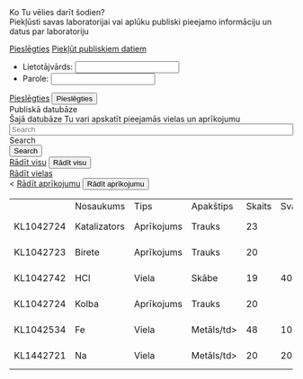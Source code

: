 <div class="Ko Tu vēlies darīt šodien">
  <div class="center">Ko Tu vēlies darīt šodien?</div>
</div>
<div class="field-content">Piekļūsti savas laboratorijai vai aplūku publiski pieejamo informāciju un datus par laboratoriju
</div>

<a class="badge" href="/Pieslēgties">Pieslēgties</a>
<a class="badge" href="/Piekļūt publiskiem datiem">Piekļūt publiskiem datiem</a>

<html lang="lv" dir="lv" prefix="https://Sizam4ik.github.io/Pieslēgties#" class ="js" >
<form action="/my-handling-form-page" method="post">
<ul>
<li>
<label for="Lietotājvārds">Lietotājvārds:</label>
<input type="text" id="name" name="user_name" />
</li>
<li>
<label for="Parole">Parole:</label>
<input type=" password" id=" password=" password" />
</li>
</ul>
</div>  
 <a class="badge" href="/Pieslēgties">Pieslēgties</a>
   <input type="button" onclick="buttonClick(this)" value="Pieslēgties">
         <function buttonClick(elem) {
         elem.value = "users":[
         {
            "id": "1",
            "vards": "Janis",
            "uzvards": "Kociņš",
            "loma": "admin",
            "parole": "12",
            "Komentāri": "Daži komentāri"
         }
         ]
         }
             <script src="script.js"> 
             </body>
             </html>
</div> 
<html lang="lv" dir="lv" prefix="https://Sizam4ik.github.io/Piekļūt publiskiem datiem#" class ="js" >
<div class="Publiskā datubāze">
<div class="center">Publiskā datubāze</div>
</div>
<div class="field-content">Šajā datubāze Tu vari apskatīt pieejamās vielas un aprīkojumu
</div>
                          
<div class=input-wrap">
<input placeholder="Search" maxlength="127" minlength="2" data-drupal-selector="edit-search" class="form-autocomplete form-search required form-control ui-autocomplete-input" data-autocomplete-path="/lv/search/autocomplete" type="search" id="edit-search" name="search" value="" size="60" required="required" aria-required="true" autocomplete="off">
   <label for="edit-search" class="js-form-required form-required">Search</label>
  </div>
  <div class="form-item--error-message"></div>
  <div>
  <input id="search-header-button" data-drupal-selector="edit-submit" type="submit" name="op" value="Search" class="button js-form-submit form-submit btn btn-primary">
   </div>
 </div>  
 <a class="badge" href="/Rādīt visu">Rādīt visu</a>
   <input type="button" onclick="buttonClick(this)" value="Rādīt visu">
         <function buttonClick(elem) {
         elem.value = "Rādīt visu":[
    {
      "apakstips": "sāls",
      "daudzums": 100,
      "id": 2,
      "komentari": "",
      "mervienibas": "g",
      "nosaukums": "Kalcija karbonāts CaCO3",
      "skaits": 25,
      "tips": "reaģents"
    },
    {
      "apakstips": "hidroksīds",
      "daudzums": 50,
      "id": 3,
      "komentari": "Šķīdums izvedots un sapildīts 2020.09.23",
      "mervienibas": "ml",
      "nosaukums": "NaOH šķīdums 10%",
      "skaits": 45,
      "tips": "reaģents"
    },
    {
      "apakstips": "skābe",
      "daudzums": 100,
      "id": 4,
      "komentari": "Šķīdums izvedots un sapildīts 2020.10.21",
      "mervienibas": "ml",
      "nosaukums": "Sālsskābes HCl šķīdums 20%",
      "skaits": 24,
      "tips": "reaģents"
    },
    {
      "apakstips": "test1",
      "daudzums": 50,
      "id": 5,
      "komentari": "Šķīdums izvedots un sapildīts 2020.09.23",
      "mervienibas": "ml",
      "nosaukums": "NaOH šķīdums 10%",
      "skaits": 45,
      "tips": "reaģents"
    },
    {
      "apakstips": "hidroksīds",
      "daudzums": 100,
      "id": 6,
      "komentari": "Šķīdums izvedots un sapildīts 2020.10.21",
      "mervienibas": "ml",
      "nosaukums": "NaOH šķīdums 20%",
      "skaits": 413,
      "tips": "reaģents"
    },
    {
      "apakstips": "test2",
      "daudzums": 50,
      "id": 7,
      "komentari": "Šķīdums izvedots un sapildīts lorem ipsum",
      "mervienibas": "ml",
      "nosaukums": "NaOH šķīdums 10%",
      "skaits": 45,
      "tips": "reaģents"
    },
    {
      "apakstips": "test2",
      "daudzums": 5,
      "id": 8,
      "komentari": "Šķīdums izvedots un sapildīts lorem ipsum",
      "mervienibas": "ml",
      "nosaukums": "Nosaukums lorem ipsum",
      "skaits": 4,
      "tips": "reaģents"
    },
    {
      "apakstips": "test2",
      "daudzums": 5,
      "id": 9,
      "komentari": "Šķīdums izvedots un sapildīts lorem ipsum",
      "mervienibas": "ml",
      "nosaukums": "Nosaukums lorem ipsum",
      "skaits": 4,
      "tips": "reaģents"
    },
    {
      "apakstips": "test2",
      "daudzums": 5,
      "id": 10,
      "komentari": "Šķīdums izvedots un sapildīts lorem ipsum",
      "mervienibas": "ml",
      "nosaukums": "Nosaukums lorem ipsum",
      "skaits": 4,
      "tips": "reaģents"
    },
    {
      "apakstips": "test2",
      "daudzums": 5,
      "id": 11,
      "komentari": "Šķīdums izvedots un sapildīts lorem ipsum",
      "mervienibas": "ml",
      "nosaukums": "Nosaukums lorem ipsum",
      "skaits": 4,
      "tips": "reaģents"
    },
    {
      "apakstips": "test2",
      "daudzums": 5,
      "id": 12,
      "komentari": "Šķīdums izvedots un sapildīts lorem ipsum",
      "mervienibas": "ml",
      "nosaukums": "Nosaukums lorem ipsum",
      "skaits": 4,
      "tips": "reaģents"
    },
    {
      "apakstips": "test2",
      "daudzums": 5,
      "id": 13,
      "komentari": "Šķīdums izvedots un sapildīts lorem ipsum",
      "mervienibas": "ml",
      "nosaukums": "Nosaukums lorem ipsum",
      "skaits": 4,
      "tips": "reaģents"
    },
    {
      "apakstips": "test2",
      "daudzums": 5,
      "id": 14,
      "komentari": "Šķīdums izvedots un sapildīts lorem ipsum",
      "mervienibas": "ml",
      "nosaukums": "Nosaukums lorem ipsum",
      "skaits": 4,
      "tips": "reaģents"
    },
    {
      "apakstips": "test2",
      "daudzums": 5,
      "id": 15,
      "komentari": "Šķīdums izvedots un sapildīts lorem ipsum",
      "mervienibas": "ml",
      "nosaukums": "Nosaukums lorem ipsum",
      "skaits": 4,
      "tips": "reaģents"
    }
  ]
}
             <script src="script.js"> 
             </body>
             </html>
</div>

  <div>
<a class="badge" href="/Rādīt vielas">Rādīt vielas</a> </div>
  <</div>  
 <a class="badge" href="/Rādīt aprīkojumu">Rādīt aprīkojumu</a>
   <input type="button" onclick="buttonClick(this)" value="Rādīt aprīkojumu">
         <function buttonClick(elem) {
         elem.value = "Rādīt aprīkojumu" [
    {
      "apakstips": "mehāniskie svari",
      "id": 1,
      "komentari": "",
      "nosaukums": "Mehāniskie svari QWS",
      "skaits": 5,
      "tips": "svari"
    },
    {
      "apakstips": "elektroniskie svari",
      "id": 2,
      "komentari": "Darbojas uz 3 AAA tipa baterijām",
      "nosaukums": "Elektroniskie svari ES-25",
      "skaits": 15,
      "tips": "svari"
    },
    {
      "apakstips": "plītiņa",
      "id": 3,
      "komentari": "Strāvas vada garums 1m",
      "nosaukums": "Elektriskā plītīņa",
      "skaits": 8,
      "tips": "sildītājs"
    },
    {
      "apakstips": "trauki",
      "id": 4,
      "komentari": "Kolbas īpaši lielām vielām",
      "nosaukums": "Milzīgās kolbas",
      "skaits": 100,
      "tips": "trauks"
    },
    {
      "apakstips": "stikls",
      "id": 5,
      "komentari": "Viegli plīstoša",
      "nosaukums": "Stikla mēģene",
      "skaits": 12,
      "tips": "trauks"
    }
  ]
         }
             <script src="script.js"> 
             </body>
             </html>
</div>                                
  <table>
<tr>
<td>&nbsp;</td>
<td>Nosaukums</td>
<td>Tips</td>
<td>Apakštips</td>
<td>Skaits</td>
<td>Svars</td>
<td>Komentēri</td>
</tr>
<tr>
<td>KL1042724</td>
<td>Katalizators</td>
<td>Aprīkojums</td>
<td>Trauks</td>
<td>23</td>
<td></td>
<td>Daži komentāri</td>
</tr>
<tr>
<td>KL1042723</td>
<td>Birete</td>
<td>Aprīkojums</td>
<td>Trauks</td>
<td>20</td>
<td></td>
<td>Daži komentāri</td>
</tr>
<tr>
<td>KL1042742</td>
<td>HCl</td>
<td>Viela</td>
<td>Skābe</td>
<td>19</td>
<td>40</td>
<td>Daži komentāri</td>
</tr>
<tr>
<td>KL1042724</td>
<td>Kolba</td>
<td>Aprīkojums</td>
<td>Trauks</td>
<td>20</td>
<td></td>
<td>Daži komentāri</td>
</tr>
<tr>
<td>KL1042534</td>
<td>Fe</td>
<td>Viela</td>
<td>Metāls/td>
<td>48</td>
<td>10</td>
<td>Daži komentāri</td>
</tr>
<tr>
<td>KL1442721</td>
<td>Na</td>
<td>Viela</td>
<td>Metāls/td>
<td>20</td>
<td>20</td>
<td>Daži komentāri</td>
</tr>
